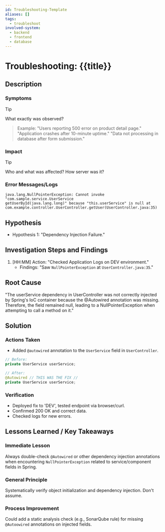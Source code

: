 ```yaml
---
id: Troubleshooting-Template
aliases: []
tags:
  - troubleshoot
involved-system:
  - backend
  - frontend
  - database
---
```


# Troubleshooting: {{title}}

## Description

### Symptoms

> [!TIP]
> What exactly was observed?
>
> > Example:
> > "Users reporting 500 error on product detail page."
> > "Application crashes after 10-minute uptime."
> > "Data not processing in database after form submission."

### Impact

> [!TIP]
> Who and what was affected?
> How server was it?

### Error Messages/Logs

```fish
java.lang.NullPointerException: Cannot invoke "com.sample.service.UserService
getUserById(java.lang.long)" because "this.userService" is null at
com.example.controller.UserController.getUser(UserController.java:35)
```

## Hypothesis

- Hypothesis 1: "Dependency Injection Failure."

## Investigation Steps and Findings

1. [HH:MM] Action: "Checked Application Logs on DEV environment."
   - Findings: "Saw `NullPointerException` at `UserController.java:35`."

## Root Cause

"The userService dependency in UserController was not correctly injected
by Spring's IoC container because the @Autowired annotation was missing.
Therefore, the field remained null, leading to a NullPointerException
when attempting to call a method on it."

## Solution

### Actions Taken

- Added `@autowired` annotation to the `UserService` field in `UserController`.

```java
// Before:
private UserService userService;

// After:
@Autowired // THIS WAS THE FIX //
private UserService userService;
```

### Verification

- Deployed fix to 'DEV', tested endpoint via browser/curl.
- Confirmed 200 OK and correct data.
- Checked logs for new errors.

## Lessons Learned / Key Takeaways

### Immediate Lesson

Always double-check `@Autowired` or other dependency injection annotations
when encountering `NullPointerException` related to service/component fields in Spring.

### General Principle

Systematically verify object initialization and dependency injection. Don't assume.

### Process Improvement

Could add a static analysis check (e.g., SonarQube rule) for
missing `@Autoowired` annotations on injected fields.
